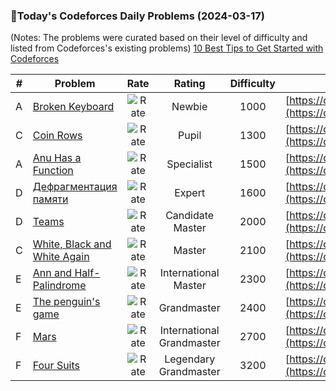 ### 🌟Today's Codeforces Daily Problems (2024-03-17)
(Notes: The problems were curated based on their level of difficulty and listed from Codeforces's existing problems)
[10 Best Tips to Get Started with Codeforces](https://github.com/ika9810/Codeforces-Daily-Problems/blob/main/10%20Best%20Tips%20to%20Get%20Started%20with%20Codeforces.md)

| # | Problem | Rate| Rating | Difficulty | Contest |
|---| ----- | :--------: | :----------: | :----------: | ---------- |
|A|[Broken Keyboard](https://codeforces.com/contest/1251/problem/A)|![Rate](https://img.shields.io/badge/Newbie-1000-lightgrey)|Newbie|1000|[https://codeforces.com/contest/1251](https://codeforces.com/contest/1251)|
|C|[Coin Rows](https://codeforces.com/contest/1555/problem/C)|![Rate](https://img.shields.io/badge/Pupil-1300-brightgreen)|Pupil|1300|[https://codeforces.com/contest/1555](https://codeforces.com/contest/1555)|
|A|[Anu Has a Function](https://codeforces.com/contest/1299/problem/A)|![Rate](https://img.shields.io/badge/Specialist-1500-9cf)|Specialist|1500|[https://codeforces.com/contest/1299](https://codeforces.com/contest/1299)|
|D|[Дефрагментация памяти](https://codeforces.com/contest/649/problem/D)|![Rate](https://img.shields.io/badge/Expert-1600-blue)|Expert|1600|[https://codeforces.com/contest/649](https://codeforces.com/contest/649)|
|D|[Teams](https://codeforces.com/contest/1211/problem/D)|![Rate](https://img.shields.io/badge/Candidate%20Master-2000-blueviolet)|Candidate Master|2000|[https://codeforces.com/contest/1211](https://codeforces.com/contest/1211)|
|C|[White, Black and White Again](https://codeforces.com/contest/306/problem/C)|![Rate](https://img.shields.io/badge/Master-2100-orange)|Master|2100|[https://codeforces.com/contest/306](https://codeforces.com/contest/306)|
|E|[Ann and Half-Palindrome](https://codeforces.com/contest/557/problem/E)|![Rate](https://img.shields.io/badge/International%20Master-2300-orange)|International Master|2300|[https://codeforces.com/contest/557](https://codeforces.com/contest/557)|
|E|[The penguin's game](https://codeforces.com/contest/835/problem/E)|![Rate](https://img.shields.io/badge/Grandmaster-2400-red)|Grandmaster|2400|[https://codeforces.com/contest/835](https://codeforces.com/contest/835)|
|F|[Mars](https://codeforces.com/contest/1599/problem/F)|![Rate](https://img.shields.io/badge/International%20Grandmaster-2700-red)|International Grandmaster|2700|[https://codeforces.com/contest/1599](https://codeforces.com/contest/1599)|
|F|[Four Suits](https://codeforces.com/contest/1861/problem/F)|![Rate](https://img.shields.io/badge/Legendary%20Grandmaster-3200-red)|Legendary Grandmaster|3200|[https://codeforces.com/contest/1861](https://codeforces.com/contest/1861)|
